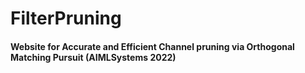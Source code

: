 # FilterPruning

#### Website for Accurate and Efficient Channel pruning via Orthogonal Matching Pursuit (AIMLSystems 2022)
